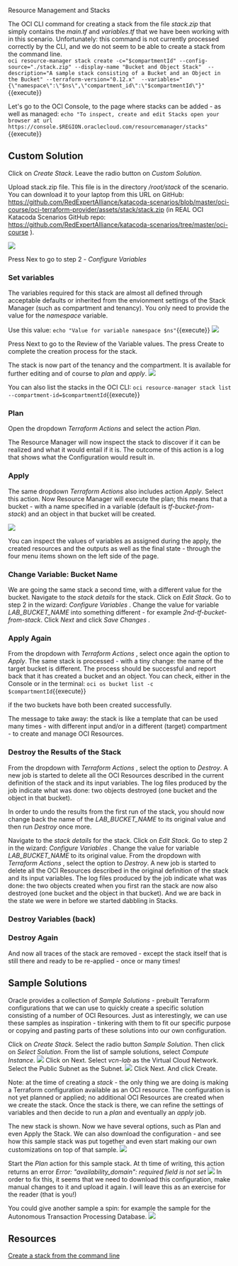 Resource Management and Stacks

The OCI CLI command for creating a stack from the file *stack.zip* that simply contains the *main.tf* and *variables.tf* that we have been working with in this scenario. Unfortunately: this command is not currently processed correctly by the CLI, and we do not seem to be able to create a stack from the command line.  
`oci resource-manager stack create -c="$compartmentId" --config-source="./stack.zip" --display-name "Bucket and Object Stack"  --description="A sample stack consisting of a Bucket and an Object in the Bucket" --terraform-version="0.12.x"  --variables="{\"namespace\":\"$ns\",\"compartment_id\":\"$compartmentId\"}"`{{execute}}

Let's go to the OCI Console, to the page where stacks can be added - as well as managed:
`echo "To inspect, create and edit Stacks open your browser at url https://console.$REGION.oraclecloud.com/resourcemanager/stacks"`{{execute}}

## Custom Solution
Click on *Create Stack*. Leave the radio button on *Custom Solution*.

Upload stack.zip file. This file is in the directory */root/stack* of the scenario. You can download it to your laptop from this URL on GitHub: https://github.com/RedExpertAlliance/katacoda-scenarios/blob/master/oci-course/oci-terraform-provider/assets/stack/stack.zip  (in REAL OCI Katacoda Scenarios GitHub repo: https://github.com/RedExpertAlliance/katacoda-scenarios/tree/master/oci-course ).

![](assets/upload-stack.zip.png)

Press Nex to go to step 2 - *Configure Variables*

### Set variables
The variables required for this stack are almost all defined through acceptable defaults or inherited from the envionment settings of the Stack Manager (such as compartment and tenancy). You only need to provide the value for the *namespace* variable.

Use this value:
`echo "Value for variable namespace $ns"`{{execute}}
![](assets-confg-variables.png)

Press Next to go to the Review of the Variable values. The press Create to complete the creation process for the stack.

The stack is now part of the tenancy and the compartment. It is available for further editing and of course to *plan* and *apply*.
![](assets/stack-details.png) 

You can also list the stacks in the OCI CLI:
`oci resource-manager stack list --compartment-id=$compartmentId`{{execute}}

### Plan
Open the dropdown *Terraform Actions* and select the action *Plan*.

The Resource Manager will now inspect the stack to discover if it can be realized and what it would entail if it is. The outcome of this action is a log that shows what the Configuration would result in.


### Apply
The same dropdown *Terraform Actions* also includes action *Apply*. Select this action. Now Resource Manager will execute the plan; this means that a bucket - with a name specified in a variable (default is *tf-bucket-from-stack*)  and an object in that bucket will be created. 

![](assets/apply-stack-output.png)

You can inspect the values of variables as assigned during the apply, the created resources and the outputs as well as the final state - through the four menu items shown on the left side of the page.

### Change Variable: Bucket Name
We are going the same stack a second time, with a different value for the bucket. Navigate to the *stack details* for the stack. Click on *Edit Stack*. Go to step 2 in the wizard: *Configure Variables* . Change the value for variable *LAB_BUCKET_NAME* into something different - for example *2nd-tf-bucket-from-stack*. Click *Next* and click *Save Changes* . 

### Apply Again
From the dropdown with *Terraform Actions* , select once again the option to *Apply*. The same stack is processed - with a tiny change: the name of the target bucket is different. The process should be successful and report back that it has created a bucket and an object. You can check, either in the Console or in the terminal:
`oci os bucket list -c $compartmentId`{{execute}}

if the two buckets have both been created successfully.

The message to take away: the stack is like a template that can be used many times - with different input and/or in a different (target) compartment - to create and manage OCI Resources.

### Destroy the Results of the Stack

From the dropdown with *Terraform Actions* , select the option to *Destroy*. A new job is started to delete all the OCI Resources described in the current definition of the stack and its input variables. The log files produced by the job indicate what was done: two objects destroyed (one bucket and the object in that bucket).

In order to undo the results from the first run of the stack, you should now change back the name of the *LAB_BUCKET_NAME* to its original value and then run *Destroy* once more. 

Navigate to the *stack details* for the stack. Click on *Edit Stack*. Go to step 2 in the wizard: *Configure Variables* . Change the value for variable *LAB_BUCKET_NAME* to its original value. From the dropdown with *Terraform Actions* , select the option to *Destroy*. A new job is started to delete all the OCI Resources described in the original definition of the stack and its input variables. The log files produced by the job indicate what was done: the two objects created when you first ran the stack are now also destroyed (one bucket and the object in that bucket). And we are back in the state we were in before we started dabbling in Stacks.



### Destroy Variables (back)

### Destroy Again

And now all traces of the stack are removed - except the stack itself that is still there and ready to be re-applied - once or many times! 


## Sample Solutions
Oracle provides a collection of *Sample Solutions* - prebuilt Terraform configurations that we can use to quickly create a specific solution consisting of a number of OCI Resources. Just as interestingly, we can use these samples as inspiration - tinkering with them to fit our specific purpose or copying and pasting parts of these solutions into our own configuration.

Click on *Create Stack*. Select the radio button *Sample Solution*. Then click on *Select Solution*. From the list of sample solutions, select *Compute Instance*.
![](assets/select-stack-solution.png)
Click on Next. Select *vcn-lab* as the Virtual Cloud Network. Select the Public Subnet as the Subnet.
![](assets/set-stack-variables.png)
Click Next. And click Create.

Note: at the time of creating a *stack* - the only thing we are doing is making a Terraform configuration available as an OCI resource. The configuration is not yet planned or applied; no additional OCI Resources are created when we create the stack. Once the stack is there, we can refine the settings of variables and then decide to run a *plan* and eventually an *apply* job.

The new stack is shown. Now we have several options, such as Plan and even Apply the Stack. We can also download the configuration - and see how this sample stack was put together and even start making our own customizations on top of that sample.
![](assets/new-stack-details.png)

Start the *Plan* action for this sample stack. At th time of writing, this action returns an error *Error: "availability_domain": required field is not set*
![](assets/sample-complute-plan-error.png)
In order to fix this, it seems that we need to download this configuration, make manual changes to it and upload it again. I will leave this as an exercise for the reader (that is you!)

You could give another sample a spin: for example the sample for the Autonomous Transaction Processing Database.
![](assets/sample-stack-atp.png)

## Resources

[Create a stack from the command line](https://docs.cloud.oracle.com/en-us/iaas/Content/ResourceManager/Concepts/samplecomputeinstance.htm#build)
